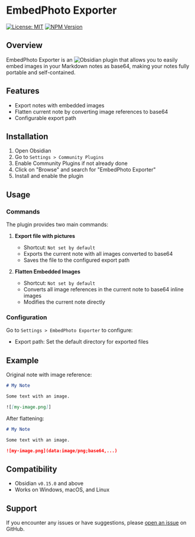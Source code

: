 # EmbedPhoto Exporter

[![License: MIT](https://img.shields.io/badge/License-MIT-yellow.svg)](https://opensource.org/licenses/MIT)
[![NPM Version](https://img.shields.io/npm/v/npm.svg?style=flat)]()

## Overview

EmbedPhoto Exporter is an ![Obsidian](https://obsidian.md/) plugin that allows you to easily embed images in your Markdown notes as base64, making your notes fully portable and self-contained.

## Features

- Export notes with embedded images
- Flatten current note by converting image references to base64
- Configurable export path

## Installation

1. Open Obsidian
2. Go to `Settings > Community Plugins`
3. Enable Community Plugins if not already done
4. Click on "Browse" and search for "EmbedPhoto Exporter"
5. Install and enable the plugin

## Usage

### Commands

The plugin provides two main commands:

1. **Export file with pictures**
   - Shortcut: `Not set by default`
   - Exports the current note with all images converted to base64
   - Saves the file to the configured export path

2. **Flatten Embedded Images**
   - Shortcut: `Not set by default`
   - Converts all image references in the current note to base64 inline images
   - Modifies the current note directly

### Configuration

Go to `Settings > EmbedPhoto Exporter` to configure:
- Export path: Set the default directory for exported files

## Example

Original note with image reference:
```markdown
# My Note

Some text with an image.

![[my-image.png]]
```

After flattening:
```markdown
# My Note

Some text with an image.

![my-image.png](data:image/png;base64,...)
```

## Compatibility

- Obsidian `v0.15.0` and above
- Works on Windows, macOS, and Linux

## Support

If you encounter any issues or have suggestions, please [open an issue](https://github.com/KimBlazter/obsidian-image-embedder/issues) on GitHub.